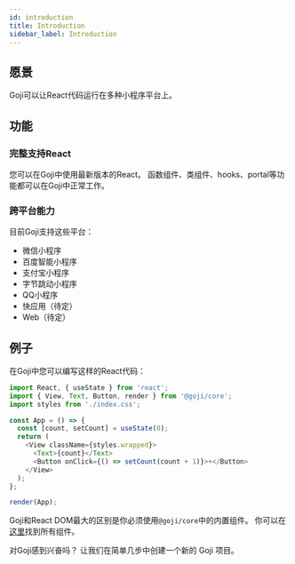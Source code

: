 ```yaml
---
id: introduction
title: Introduction
sidebar_label: Introduction
---
```


## 愿景

Goji可以让React代码运行在多种小程序平台上。

## 功能

### 完整支持React

您可以在Goji中使用最新版本的React。 函数组件、类组件、hooks、portal等功能都可以在Goji中正常工作。

### 跨平台能力

目前Goji支持这些平台：

- 微信小程序
- 百度智能小程序
- 支付宝小程序
- 字节跳动小程序
- QQ小程序
- 快应用（待定）
- Web（待定）

## 例子

在Goji中您可以编写这样的React代码：

```js
import React, { useState } from 'react';
import { View, Text, Button, render } from '@goji/core';
import styles from './index.css';

const App = () => {
  const [count, setCount] = useState(0);
  return (
    <View className={styles.wrapped}>
      <Text>{count}</Text>
      <Button onClick={() => setCount(count + 1)}>+</Button>
    </View>
  );
};

render(App);
```

Goji和React DOM最大的区别是你必须使用`@goji/core`中的内置组件。 你可以在[这里](https://developers.weixin.qq.com/miniprogram/dev/component/)找到所有组件。

对Goji感到兴奋吗？ 让我们在简单几步中创建一个新的 Goji 项目。
